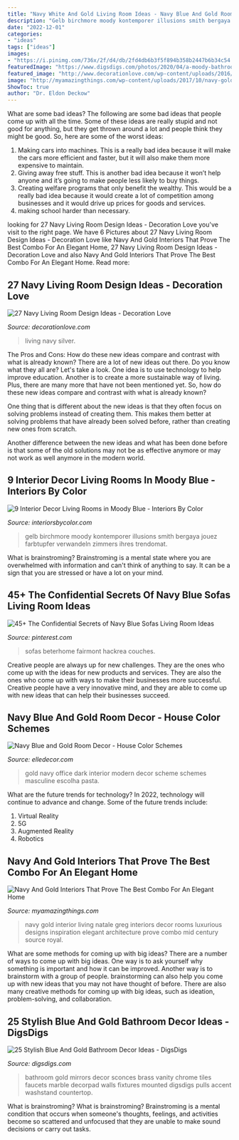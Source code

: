 ```yaml
---
title: "Navy White And Gold Living Room Ideas - Navy Blue And Gold Room Decor"
description: "Gelb birchmore moody kontemporer illusions smith bergaya jouez farbtupfer verwandeln zimmers ihres trendomat"
date: "2022-12-01"
categories:
- "ideas"
tags: ["ideas"]
images:
- "https://i.pinimg.com/736x/2f/d4/db/2fd4db6b3f5f894b358b2447b6b34c54.jpg"
featuredImage: "https://www.digsdigs.com/photos/2020/04/a-moody-bathroom-with-midnight-blue-walls-gold-frame-mirrors-gold-sconces-and-other-touches-for-more-chic.jpg"
featured_image: "http://www.decorationlove.com/wp-content/uploads/2016/09/Navy-Blue-and-Silver-Living-Room.jpg"
image: "http://myamazingthings.com/wp-content/uploads/2017/10/navy-gold-interior-12-.jpg"
ShowToc: true
author: "Dr. Eldon Deckow"
---
```



What are some bad ideas?
The following are some bad ideas that people come up with all the time. Some of these ideas are really stupid and not good for anything, but they get thrown around a lot and people think they might be good. So, here are some of the worst ideas:
1) Making cars into machines. This is a really bad idea because it will make the cars more efficient and faster, but it will also make them more expensive to maintain.
2) Giving away free stuff. This is another bad idea because it won’t help anyone and it’s going to make people less likely to buy things.
3) Creating welfare programs that only benefit the wealthy. This would be a really bad idea because it would create a lot of competition among businesses and it would drive up prices for goods and services.
4) making school harder than necessary.

	

		
looking for 27 Navy Living Room Design Ideas - Decoration Love you've visit to the right page. We have 6 Pictures about 27 Navy Living Room Design Ideas - Decoration Love like Navy And Gold Interiors That Prove The Best Combo For An Elegant Home, 27 Navy Living Room Design Ideas - Decoration Love and also Navy And Gold Interiors That Prove The Best Combo For An Elegant Home. Read more:
		
    
## 27 Navy Living Room Design Ideas - Decoration Love

<img loading=lazy src="http://www.decorationlove.com/wp-content/uploads/2016/09/Navy-Blue-and-Silver-Living-Room.jpg" onerror="this.onerror=null;this.src='https://tse1.mm.bing.net/th?id=OIP.QJE_7JLGRIHV-C3b2BGUCwHaKy&amp;pid=15.1';" alt="27 Navy Living Room Design Ideas - Decoration Love">

_Source: decorationlove.com_

>living navy silver. 

	

The Pros and Cons: How do these new ideas compare and contrast with what is already known?
There are a lot of new ideas out there. Do you know what they all are? Let's take a look. 
One idea is to use technology to help improve education. Another is to create a more sustainable way of living. Plus, there are many more that have not been mentioned yet. So, how do these new ideas compare and contrast with what is already known?

One thing that is different about the new ideas is that they often focus on solving problems instead of creating them. This makes them better at solving problems that have already been solved before, rather than creating new ones from scratch. 

Another difference between the new ideas and what has been done before is that some of the old solutions may not be as effective anymore or may not work as well anymore in the modern world.

    
## 9 Interior Decor Living Rooms In Moody Blue - Interiors By Color

<img loading=lazy src="https://www.interiorsbycolor.com/wp-content/uploads/2016/10/blue-and-mustard-living-room.jpg" onerror="this.onerror=null;this.src='https://tse3.mm.bing.net/th?id=OIP.51Ab_hz82oF2KOIEp9_uUQAAAA&amp;pid=15.1';" alt="9 Interior Decor Living Rooms in Moody Blue - Interiors By Color">

_Source: interiorsbycolor.com_

>gelb birchmore moody kontemporer illusions smith bergaya jouez farbtupfer verwandeln zimmers ihres trendomat. 

	

What is brainstroming? Brainstroming is a mental state where you are overwhelmed with information and can't think of anything to say. It can be a sign that you are stressed or have a lot on your mind.

    
## 45+ The Confidential Secrets Of Navy Blue Sofas Living Room Ideas

<img loading=lazy src="https://i.pinimg.com/736x/2f/d4/db/2fd4db6b3f5f894b358b2447b6b34c54.jpg" onerror="this.onerror=null;this.src='https://tse3.mm.bing.net/th?id=OIP.JZzfZI5sLcgFYomEiVJY4QHaHa&amp;pid=15.1';" alt="45+ The Confidential Secrets of Navy Blue Sofas Living Room Ideas">

_Source: pinterest.com_

>sofas beterhome fairmont hackrea couches. 

	

Creative people are always up for new challenges. They are the ones who come up with the ideas for new products and services. They are also the ones who come up with ways to make their businesses more successful. Creative people have a very innovative mind, and they are able to come up with new ideas that can help their businesses succeed.

    
## Navy Blue And Gold Room Decor - House Color Schemes

<img loading=lazy src="https://hips.hearstapps.com/hmg-prod.s3.amazonaws.com/images/emily-henderson-home-office-dark-modern-masculine-2-1495654077.jpg?crop=1.00xw:0.363xh;0,0.277xh&amp;resize=1200:*" onerror="this.onerror=null;this.src='https://tse1.mm.bing.net/th?id=OIP.Q0ZkSa8DVmYgPa3j_zd8ZQHaDu&amp;pid=15.1';" alt="Navy Blue and Gold Room Decor - House Color Schemes">

_Source: elledecor.com_

>gold navy office dark interior modern decor scheme schemes masculine escolha pasta. 

	

What are the future trends for technology?
In 2022, technology will continue to advance and change. Some of the future trends include: 
1. Virtual Reality 
2. 5G 
3. Augmented Reality 
4. Robotics 

    
## Navy And Gold Interiors That Prove The Best Combo For An Elegant Home

<img loading=lazy src="http://myamazingthings.com/wp-content/uploads/2017/10/navy-gold-interior-12-.jpg" onerror="this.onerror=null;this.src='https://tse4.mm.bing.net/th?id=OIP.00QOHlg7Vb_FuM_HIr57eQHaJ3&amp;pid=15.1';" alt="Navy And Gold Interiors That Prove The Best Combo For An Elegant Home">

_Source: myamazingthings.com_

>navy gold interior living natale greg interiors decor rooms luxurious designs inspiration elegant architecture prove combo mid century source royal. 

	

What are some methods for coming up with big ideas?
There are a number of ways to come up with big ideas. One way is to ask yourself why something is important and how it can be improved. Another way is to brainstorm with a group of people. brainstorming can also help you come up with new ideas that you may not have thought of before. There are also many creative methods for coming up with big ideas, such as ideation, problem-solving, and collaboration.

    
## 25 Stylish Blue And Gold Bathroom Decor Ideas - DigsDigs

<img loading=lazy src="https://www.digsdigs.com/photos/2020/04/a-moody-bathroom-with-midnight-blue-walls-gold-frame-mirrors-gold-sconces-and-other-touches-for-more-chic.jpg" onerror="this.onerror=null;this.src='https://tse1.mm.bing.net/th?id=OIP.9tgh28mQfHJl6cPBSs7udwHaLH&amp;pid=15.1';" alt="25 Stylish Blue And Gold Bathroom Decor Ideas - DigsDigs">

_Source: digsdigs.com_

>bathroom gold mirrors decor sconces brass vanity chrome tiles faucets marble decorpad walls fixtures mounted digsdigs pulls accent washstand countertop. 

	

What is brainstroming?
What is brainstroming? Brainstroming is a mental condition that occurs when someone's thoughts, feelings, and activities become so scattered and unfocused that they are unable to make sound decisions or carry out tasks.

